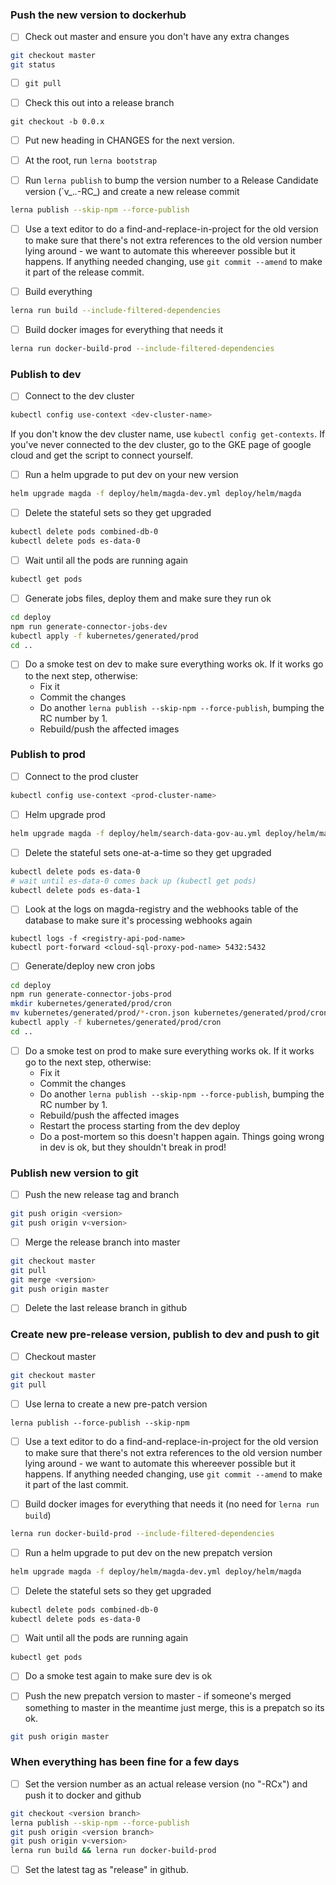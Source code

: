 
### Push the new version to dockerhub
- [ ] Check out master and ensure you don't have any extra changes
```bash
git checkout master
git status
```

- [ ] `git pull`

- [ ] Check this out into a release branch
```
git checkout -b 0.0.x
```

- [ ] Put new heading in CHANGES for the next version.

- [ ] At the root, run `lerna bootstrap`

- [ ] Run `lerna publish` to bump the version number to a Release Candidate version (`v_._._-RC_) and create a new release commit
```bash
lerna publish --skip-npm --force-publish
```

- [ ] Use a text editor to do a find-and-replace-in-project for the old version to make sure that there's not extra references to the old version number lying around - we want to automate this whereever possible but it happens. If anything needed changing, use `git commit --amend` to make it part of the release commit.

- [ ] Build everything
```bash
lerna run build --include-filtered-dependencies
```

- [ ] Build docker images for everything that needs it
```bash
lerna run docker-build-prod --include-filtered-dependencies
```

### Publish to dev
- [ ] Connect to the dev cluster
```bash
kubectl config use-context <dev-cluster-name>
```

If you don't know the dev cluster name, use `kubectl config get-contexts`. If you've never connected to the dev cluster, go to the GKE page of google cloud and get the script to connect yourself.

- [ ] Run a helm upgrade to put dev on your new version
```bash
helm upgrade magda -f deploy/helm/magda-dev.yml deploy/helm/magda
```

- [ ] Delete the stateful sets so they get upgraded
```bash
kubectl delete pods combined-db-0
kubectl delete pods es-data-0
```

- [ ] Wait until all the pods are running again
```bash
kubectl get pods
```

- [ ] Generate jobs files, deploy them and make sure they run ok
```bash
cd deploy
npm run generate-connector-jobs-dev
kubectl apply -f kubernetes/generated/prod
cd ..
```

- [ ] Do a smoke test on dev to make sure everything works ok. If it works go to the next step, otherwise:
    - Fix it
    - Commit the changes
    - Do another `lerna publish --skip-npm --force-publish`, bumping the RC number by 1.
    - Rebuild/push the affected images
    
### Publish to prod
- [ ] Connect to the prod cluster
```bash
kubectl config use-context <prod-cluster-name>
```

- [ ] Helm upgrade prod
```bash
helm upgrade magda -f deploy/helm/search-data-gov-au.yml deploy/helm/magda
```

- [ ] Delete the stateful sets one-at-a-time so they get upgraded
```bash
kubectl delete pods es-data-0
# wait until es-data-0 comes back up (kubectl get pods)
kubectl delete pods es-data-1
```

- [ ] Look at the logs on magda-registry and the webhooks table of the database to make sure it's processing webhooks again
```
kubectl logs -f <registry-api-pod-name>
kubectl port-forward <cloud-sql-proxy-pod-name> 5432:5432
```

- [ ] Generate/deploy new cron jobs
```bash
cd deploy
npm run generate-connector-jobs-prod
mkdir kubernetes/generated/prod/cron
mv kubernetes/generated/prod/*-cron.json kubernetes/generated/prod/cron
kubectl apply -f kubernetes/generated/prod/cron
cd ..
```

- [ ] Do a smoke test on prod to make sure everything works ok. If it works go to the next step, otherwise:
    - Fix it
    - Commit the changes
    - Do another `lerna publish --skip-npm --force-publish`, bumping the RC number by 1.
    - Rebuild/push the affected images
    - Restart the process starting from the dev deploy
    - Do a post-mortem so this doesn't happen again. Things going wrong in dev is ok, but they shouldn't break in prod!

### Publish new version to git
- [ ] Push the new release tag and branch
```bash
git push origin <version>
git push origin v<version>
```

- [ ] Merge the release branch into master
```bash
git checkout master
git pull
git merge <version>
git push origin master
```

- [ ] Delete the last release branch in github

### Create new pre-release version, publish to dev and push to git
- [ ] Checkout master
```bash
git checkout master
git pull
```

- [ ] Use lerna to create a new pre-patch version
```
lerna publish --force-publish --skip-npm
```

- [ ] Use a text editor to do a find-and-replace-in-project for the old version to make sure that there's not extra references to the old version number lying around - we want to automate this whereever possible but it happens. If anything needed changing, use `git commit --amend` to make it part of the last commit.

- [ ] Build docker images for everything that needs it (no need for `lerna run build`)
```bash
lerna run docker-build-prod --include-filtered-dependencies
```

- [ ] Run a helm upgrade to put dev on the new prepatch version
```bash
helm upgrade magda -f deploy/helm/magda-dev.yml deploy/helm/magda
```

- [ ] Delete the stateful sets so they get upgraded
```bash
kubectl delete pods combined-db-0
kubectl delete pods es-data-0
```

- [ ] Wait until all the pods are running again
```bash
kubectl get pods
```

- [ ] Do a smoke test again to make sure dev is ok

- [ ] Push the new prepatch version to master - if someone's merged something to master in the meantime just merge, this is a prepatch so its ok.
```bash
git push origin master
```

### When everything has been fine for a few days
- [ ] Set the version number as an actual release version (no "-RCx") and push it to docker and github

```bash
git checkout <version branch>
lerna publish --skip-npm --force-publish
git push origin <version branch>
git push origin v<version>
lerna run build && lerna run docker-build-prod
```

- [ ] Set the latest tag as "release" in github.
